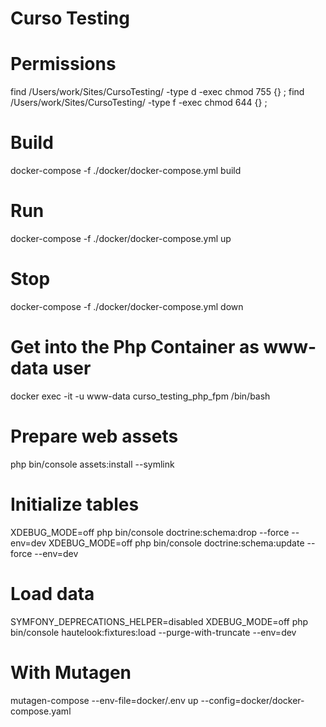 # Curso Testing

# Permissions

find /Users/work/Sites/CursoTesting/ -type d -exec chmod 755 {} \;
find /Users/work/Sites/CursoTesting/ -type f -exec chmod 644 {} \;

# Build
docker-compose -f ./docker/docker-compose.yml build

# Run
docker-compose -f ./docker/docker-compose.yml up

# Stop
docker-compose -f ./docker/docker-compose.yml down

# Get into the Php Container as www-data user
docker exec -it -u www-data curso_testing_php_fpm /bin/bash

# Prepare web assets
php bin/console assets:install --symlink

# Initialize tables
XDEBUG_MODE=off php bin/console doctrine:schema:drop --force --env=dev
XDEBUG_MODE=off php bin/console doctrine:schema:update --force --env=dev


# Load data
SYMFONY_DEPRECATIONS_HELPER=disabled XDEBUG_MODE=off php bin/console hautelook:fixtures:load --purge-with-truncate --env=dev

# With Mutagen
mutagen-compose --env-file=docker/.env up --config=docker/docker-compose.yaml
